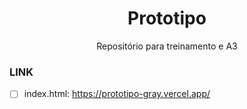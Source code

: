 <h1 align="center"> Prototipo </h1>

<p align= "center">Repositório para treinamento e A3</p>

### LINK
- [ ] index.html: https://prototipo-gray.vercel.app/
